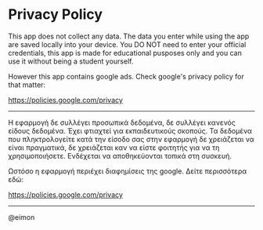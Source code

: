 # Privacy Policy

This app does not collect any data. The data you enter while using the app are saved locally into your device. You DO NOT need to enter your official credentials, this app is made for educational pusposes only and you can use it without being a student yourself.


However this app contains google ads. Check google's privacy policy for that matter:

https://policies.google.com/privacy

-----------------------------------------------------------------------------------------------------------------------------------------

Η εφαρμογή δε συλλέγει προσωπικά δεδομένα, δε συλλέγει κανενός είδους δεδομένα. Έχει φτιαχτεί για εκπαιδευτικούς σκοπούς. Τα δεδομένα που πληκτρολογείτε κατά την είσοδο σας στην εφαρμογή δε χρειάζεται να είναι πραγματικά, δε χρειάζεται καν να είστε φοιτητής για να τη χρησιμοποιήσετε. Ενδέχεται να αποθηκεύονται τοπικά στη συσκευή.

Ωστόσο η εφαρμογή περιέχει διαφημίσεις της google. Δείτε περισσότερα εδώ:

https://policies.google.com/privacy

-----------------------------------------------------------------------------------------------------------------------------------------

@eimon